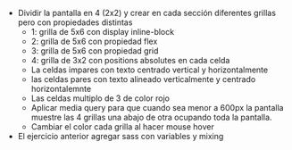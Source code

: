 - Dividir la pantalla en 4 (2x2) y crear en cada sección diferentes grillas pero con propiedades  distintas
    - 1: grilla de 5x6 con display inline-block
    - 2: grilla de 5x6 con propiedad flex
    - 3: grilla de 5x6 con propiedad grid
    - 4: grilla de 3x2 con positions absolutes en cada celda
    - La celdas impares con texto centrado vertical y horizontalmente
    - las celdas pares con texto alineado verticalmente y centrado horizontalemnte
    - Las celdas multiplo de 3 de color rojo
    - Aplicar media query para que cuando sea menor a 600px la pantalla muestre las 4 grillas una abajo de otra ocupando toda la pantalla.
    - Cambiar el color cada grilla al hacer mouse hover
- El ejercicio anterior agregar sass con variables y mixing
